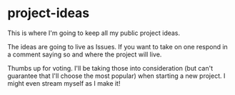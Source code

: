 # project-ideas
This is where I'm going to keep all my public project ideas.

The ideas are going to live as Issues. If you want to take on one respond in a comment saying so and where the project will live.

Thumbs up for voting. I'll be taking those into consideration (but can't guarantee that I'll choose the most popular) when starting a new project. I might even stream myself as I make it!
